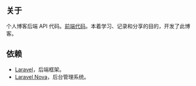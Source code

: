 ## 关于

个人博客后端 API 代码。[前端代码](https://github.com/qingfengbaili/blog-frontend)。本着学习、记录和分享的目的，开发了此博客。

## 依赖

- [Laravel](https://laravel.com)，后端框架。
- [Laravel Nova](https://nova.laravel.com)，后台管理系统。
